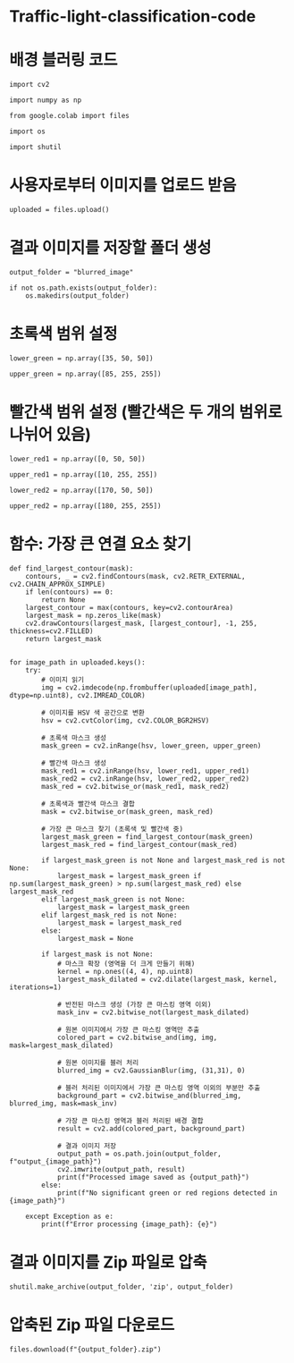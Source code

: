 # Traffic-light-classification-code

# 배경 블러링 코드

    import cv2
    
    import numpy as np
    
    from google.colab import files
    
    import os
    
    import shutil


# 사용자로부터 이미지를 업로드 받음
    uploaded = files.upload()


# 결과 이미지를 저장할 폴더 생성
    output_folder = "blurred_image"
    
    if not os.path.exists(output_folder):
        os.makedirs(output_folder)


# 초록색 범위 설정
    lower_green = np.array([35, 50, 50])
    
    upper_green = np.array([85, 255, 255])


# 빨간색 범위 설정 (빨간색은 두 개의 범위로 나뉘어 있음)
    lower_red1 = np.array([0, 50, 50])
    
    upper_red1 = np.array([10, 255, 255])
    
    lower_red2 = np.array([170, 50, 50])
    
    upper_red2 = np.array([180, 255, 255])


# 함수: 가장 큰 연결 요소 찾기
    def find_largest_contour(mask):
        contours, _ = cv2.findContours(mask, cv2.RETR_EXTERNAL, cv2.CHAIN_APPROX_SIMPLE)
        if len(contours) == 0:
            return None
        largest_contour = max(contours, key=cv2.contourArea)
        largest_mask = np.zeros_like(mask)
        cv2.drawContours(largest_mask, [largest_contour], -1, 255, thickness=cv2.FILLED)
        return largest_mask
    
    
    for image_path in uploaded.keys():
        try:
            # 이미지 읽기
            img = cv2.imdecode(np.frombuffer(uploaded[image_path], dtype=np.uint8), cv2.IMREAD_COLOR)
    
            # 이미지를 HSV 색 공간으로 변환
            hsv = cv2.cvtColor(img, cv2.COLOR_BGR2HSV)
    
            # 초록색 마스크 생성
            mask_green = cv2.inRange(hsv, lower_green, upper_green)
    
            # 빨간색 마스크 생성
            mask_red1 = cv2.inRange(hsv, lower_red1, upper_red1)
            mask_red2 = cv2.inRange(hsv, lower_red2, upper_red2)
            mask_red = cv2.bitwise_or(mask_red1, mask_red2)
    
            # 초록색과 빨간색 마스크 결합
            mask = cv2.bitwise_or(mask_green, mask_red)
    
            # 가장 큰 마스크 찾기 (초록색 및 빨간색 중)
            largest_mask_green = find_largest_contour(mask_green)
            largest_mask_red = find_largest_contour(mask_red)
    
            if largest_mask_green is not None and largest_mask_red is not None:
                largest_mask = largest_mask_green if np.sum(largest_mask_green) > np.sum(largest_mask_red) else largest_mask_red
            elif largest_mask_green is not None:
                largest_mask = largest_mask_green
            elif largest_mask_red is not None:
                largest_mask = largest_mask_red
            else:
                largest_mask = None
    
            if largest_mask is not None:
                # 마스크 확장 (영역을 더 크게 만들기 위해)
                kernel = np.ones((4, 4), np.uint8)
                largest_mask_dilated = cv2.dilate(largest_mask, kernel, iterations=1)
    
                # 반전된 마스크 생성 (가장 큰 마스킹 영역 이외)
                mask_inv = cv2.bitwise_not(largest_mask_dilated)
    
                # 원본 이미지에서 가장 큰 마스킹 영역만 추출
                colored_part = cv2.bitwise_and(img, img, mask=largest_mask_dilated)
    
                # 원본 이미지를 블러 처리
                blurred_img = cv2.GaussianBlur(img, (31,31), 0)
    
                # 블러 처리된 이미지에서 가장 큰 마스킹 영역 이외의 부분만 추출
                background_part = cv2.bitwise_and(blurred_img, blurred_img, mask=mask_inv)
    
                # 가장 큰 마스킹 영역과 블러 처리된 배경 결합
                result = cv2.add(colored_part, background_part)
    
                # 결과 이미지 저장
                output_path = os.path.join(output_folder, f"output_{image_path}")
                cv2.imwrite(output_path, result)
                print(f"Processed image saved as {output_path}")
            else:
                print(f"No significant green or red regions detected in {image_path}")
    
        except Exception as e:
            print(f"Error processing {image_path}: {e}")

# 결과 이미지를 Zip 파일로 압축
    shutil.make_archive(output_folder, 'zip', output_folder)

# 압축된 Zip 파일 다운로드
    files.download(f"{output_folder}.zip")
